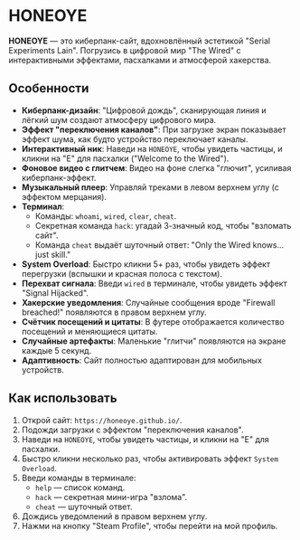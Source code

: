 # HONEOYE

**HONEOYE** — это киберпанк-сайт, вдохновлённый эстетикой "Serial Experiments Lain". Погрузись в цифровой мир "The Wired" с интерактивными эффектами, пасхалками и атмосферой хакерства.

## Особенности

- **Киберпанк-дизайн**: "Цифровой дождь", сканирующая линия и лёгкий шум создают атмосферу цифрового мира.
- **Эффект "переключения каналов"**: При загрузке экран показывает эффект шума, как будто устройство переключает каналы.
- **Интерактивный ник**: Наведи на `HONEOYE`, чтобы увидеть частицы, и кликни на "E" для пасхалки ("Welcome to the Wired").
- **Фоновое видео с глитчем**: Видео на фоне слегка "глючит", усиливая киберпанк-эффект.
- **Музыкальный плеер**: Управляй треками в левом верхнем углу (с эффектом мерцания).
- **Терминал**:
  - Команды: `whoami`, `wired`, `clear`, `cheat`.
  - Секретная команда `hack`: угадай 3-значный код, чтобы "взломать сайт".
  - Команда `cheat` выдаёт шуточный ответ: "Only the Wired knows... just skill."
- **System Overload**: Быстро кликни 5+ раз, чтобы увидеть эффект перегрузки (вспышки и красная полоса с текстом).
- **Перехват сигнала**: Введи `wired` в терминале, чтобы увидеть эффект "Signal Hijacked".
- **Хакерские уведомления**: Случайные сообщения вроде "Firewall breached!" появляются в правом верхнем углу.
- **Счётчик посещений и цитаты**: В футере отображается количество посещений и меняющиеся цитаты.
- **Случайные артефакты**: Маленькие "глитчи" появляются на экране каждые 5 секунд.
- **Адаптивность**: Сайт полностью адаптирован для мобильных устройств.

## Как использовать

1. Открой сайт: `https://honeoye.github.io/`.
2. Подожди загрузки с эффектом "переключения каналов".
3. Наведи на `HONEOYE`, чтобы увидеть частицы, и кликни на "E" для пасхалки.
4. Быстро кликни несколько раз, чтобы активировать эффект `System Overload`.
5. Введи команды в терминале:
   - `help` — список команд.
   - `hack` — секретная мини-игра "взлома".
   - `cheat` — шуточный ответ.
6. Дождись уведомлений в правом верхнем углу.
7. Нажми на кнопку "Steam Profile", чтобы перейти на мой профиль.
